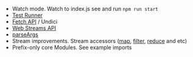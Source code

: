 * Watch mode. Watch to index.js see and run ``npm run start``
* [Test Runner](./test/index.md)
* [Fetch API](./fetchApi/index.md) / Undici
* [Web Streams API](./webStreamApi/index.md)
* [parseArgs](./parseArgs/index.js)
* Stream improvements. Stream accessors ([map](./stream/map.js), [filter](./stream/filter.js), [reduce](./stream/reduce.js) and etc)
* Prefix-only core Modules. See example imports